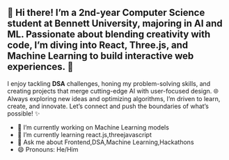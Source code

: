 ## 👋 Hi there! I’m a 2nd-year Computer Science student at Bennett University, majoring in AI and ML. Passionate about blending creativity with code, I’m diving into **React**, **Three.js**, and **Machine Learning** to build interactive web experiences. 🚀 

I enjoy tackling **DSA** challenges, honing my problem-solving skills, and creating projects that merge cutting-edge AI with user-focused design. 🌐 Always exploring new ideas and optimizing algorithms, I’m driven to learn, create, and innovate. Let’s connect and push the boundaries of what’s possible! ✨


- 🔭 I’m currently working on Machine Learning models
- 🌱 I’m currently learning react.js,threejavascript
- 💬 Ask me about Frontend,DSA,Machine Learning,Hackathons
- 😄 Pronouns: He/Him














